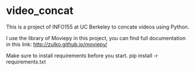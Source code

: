 # video_concat
This is a project of INFO155 at UC Berkeley to concate videos using Python.

I use the library of Moviepy in this project, you can find full documentation in this link:
http://zulko.github.io/moviepy/

Make sure to install requirements before you start.
pip install -r requirements.txt